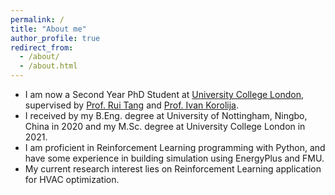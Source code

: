 ```yaml
---
permalink: /
title: "About me"
author_profile: true
redirect_from: 
  - /about/
  - /about.html
---
```


* I am now a Second Year PhD Student at [University College London](https://www.ucl.ac.uk/), supervised by [Prof. Rui Tang](https://profiles.ucl.ac.uk/82724) and [Prof. Ivan Korolija](https://profiles.ucl.ac.uk/56036).
* I received by my B.Eng. degree at University of Nottingham, Ningbo, China in 2020 and my M.Sc. degree at University College London in 2021.
* I am proficient in Reinforcement Learning programming with Python, and have some experience in building simulation using EnergyPlus and FMU.
* My current research interest lies on Reinforcement Learning application for HVAC optimization.
